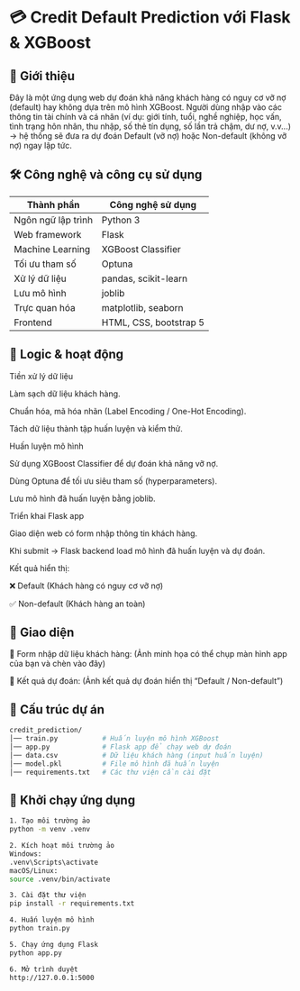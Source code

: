 # 💳 Credit Default Prediction với Flask & XGBoost
## 📌 Giới thiệu

Đây là một ứng dụng web dự đoán khả năng khách hàng có nguy cơ vỡ nợ (default) hay không dựa trên mô hình XGBoost.
Người dùng nhập vào các thông tin tài chính và cá nhân (ví dụ: giới tính, tuổi, nghề nghiệp, học vấn, tình trạng hôn nhân, thu nhập, số thẻ tín dụng, số lần trả chậm, dư nợ, v.v...) → hệ thống sẽ đưa ra dự đoán Default (vỡ nợ) hoặc Non-default (không vỡ nợ) ngay lập tức.

## 🛠️ Công nghệ và công cụ sử dụng
| Thành phần        | Công nghệ sử dụng         |
|-------------------|---------------------------|
| Ngôn ngữ lập trình | Python 3                 |
| Web framework     | Flask                     |
| Machine Learning  | XGBoost Classifier        |
| Tối ưu tham số    | Optuna                    |
| Xử lý dữ liệu     | pandas, scikit-learn      |
| Lưu mô hình       | joblib                    |
| Trực quan hóa     | matplotlib, seaborn       |
| Frontend          | HTML, CSS, bootstrap 5    |

## 🧠 Logic & hoạt động
Tiền xử lý dữ liệu

Làm sạch dữ liệu khách hàng.

Chuẩn hóa, mã hóa nhãn (Label Encoding / One-Hot Encoding).

Tách dữ liệu thành tập huấn luyện và kiểm thử.

Huấn luyện mô hình

Sử dụng XGBoost Classifier để dự đoán khả năng vỡ nợ.

Dùng Optuna để tối ưu siêu tham số (hyperparameters).

Lưu mô hình đã huấn luyện bằng joblib.

Triển khai Flask app

Giao diện web có form nhập thông tin khách hàng.

Khi submit → Flask backend load mô hình đã huấn luyện và dự đoán.

Kết quả hiển thị:

❌ Default (Khách hàng có nguy cơ vỡ nợ)

✅ Non-default (Khách hàng an toàn)

## 🎨 Giao diện

🔹 Form nhập dữ liệu khách hàng:
(Ảnh minh họa có thể chụp màn hình app của bạn và chèn vào đây)

🔹 Kết quả dự đoán:
(Ảnh kết quả dự đoán hiển thị “Default / Non-default”)

## 📂 Cấu trúc dự án
```bash
credit_prediction/
│── train.py           # Huấn luyện mô hình XGBoost
│── app.py             # Flask app để chạy web dự đoán
│── data.csv           # Dữ liệu khách hàng (input huấn luyện)
│── model.pkl          # File mô hình đã huấn luyện
│── requirements.txt   # Các thư viện cần cài đặt
```

## 🚀 Khởi chạy ứng dụng
```bash
1. Tạo môi trường ảo
python -m venv .venv

2. Kích hoạt môi trường ảo
Windows:
.venv\Scripts\activate
macOS/Linux:
source .venv/bin/activate

3. Cài đặt thư viện
pip install -r requirements.txt

4. Huấn luyện mô hình
python train.py

5. Chạy ứng dụng Flask
python app.py

6. Mở trình duyệt
http://127.0.0.1:5000
```
